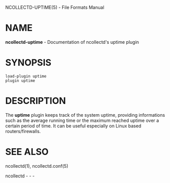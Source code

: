 NCOLLECTD-UPTIME(5) - File Formats Manual

# NAME

**ncollectd-uptime** - Documentation of ncollectd's uptime plugin

# SYNOPSIS

	load-plugin uptime
	plugin uptime

# DESCRIPTION

The **uptime** plugin keeps track of the system uptime, providing
informations such as the average running time or the maximum reached
uptime over a certain period of time.
It can be useful especially on Linux based routers/firewalls.

# SEE ALSO

ncollectd(1),
ncollectd.conf(5)

ncollectd - - -
